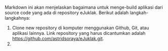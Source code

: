 Markdown ini akan menjelaskan bagaimana untuk menge-build aplikasi dari source code yang ada di repository eJuklak. 
Berikut adalah langkah-langkahnya:

1. Clone new repository di komputer menggunakan Github, Git, atau aplikasi lainnya. Link repository yang harus dicantumkan adalah https://github.com/astridsoraya/eJuklak.git.
2. 
